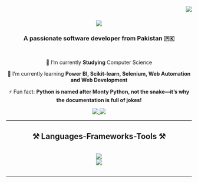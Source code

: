 <img align="right" src="https://visitor-badge.laobi.icu/badge?page_id=MuhammadHamzaZeeshan" /> 

<h1 align="center"> 
  <img src="https://readme-typing-svg.herokuapp.com/?font=Righteous&size=35&center=true&vCenter=true&width=500&height=70&duration=4000&lines=Hi+There!+👋;+I'm+Hamza+Zeeshan!;" /> 
</h1> 

<h3 align="center">A passionate software developer from Pakistan 🇵🇰</h3> 
<br/>

<div align="center"> 
  
  🔭 I’m currently **Studying** Computer Science 
  
  🌱 I’m currently learning **Power BI, Scikit-learn, Selenium, Web Automation and Web Development** 
  
  ⚡ Fun fact: **Python is named after Monty Python, not the snake—it’s why the documentation is full of jokes!** 
  
</div>

<div align="center"> 
  <a href="mailto:hamzazeeshan675@gmail.com">
    <img src="https://img.shields.io/badge/Gmail-333333?style=for-the-badge&logo=gmail&logoColor=red" />
  </a> 
  <a href="https://www.linkedin.com/in/hamzaaz" target="_blank"> 
    <img src="https://img.shields.io/badge/LinkedIn-0077B5?style=for-the-badge&logo=linkedin&logoColor=white" target="_blank" /> 
  </a>
</div> 

<hr/> 

<h2 align="center">⚒️ Languages-Frameworks-Tools ⚒️</h2> 
<br/> 

<div align="center"> 
  <img src="https://skillicons.dev/icons?i=python,c,java,javascript,mysql" /><br>
  <img src="https://skillicons.dev/icons?i=scikitlearn,react,html,css,vscode,github,git" /> 
</div> 

<br/> 

<hr/> 
<br/>
